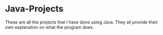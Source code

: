 # Java-Projects
These are all the projects that I have done using Java. They all provide their own explanation on what the program does.
